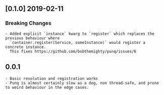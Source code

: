 ## [0.1.0] 2019-02-11
### Breaking Changes
    - Added explicit `instance` kwarg to `register` which replaces the previous behaviour where
      `container.register(Service, someInstance)` would register a concrete instance.
      This fixes https://github.com/bobthemighty/punq/issues/6


## 0.0.1
	- Basic resolution and registration works
	- Punq is almost certainly slow as a dog, non thread-safe, and prone to weird behaviour in the edge cases.
